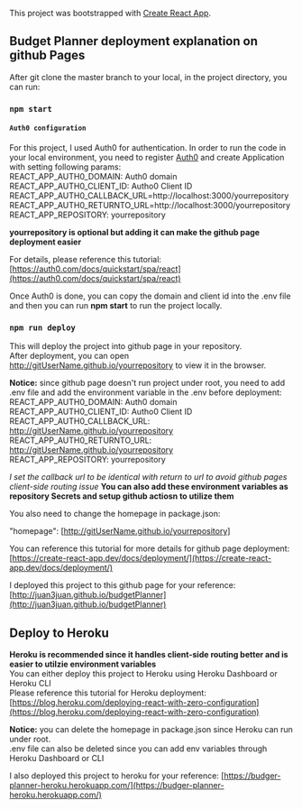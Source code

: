 This project was bootstrapped with [Create React App](https://github.com/facebook/create-react-app).

## Budget Planner deployment explanation on github Pages

After git clone the master branch to your local, in the project directory, you can run:

### `npm start`

#### `Auth0 configuration`

For this project, I used Auth0 for authentication. In order to run the code in your local environment, you need to register [Auth0](https://auth0.com/signup?&signUpData=%7B%22category%22%3A%22button%22%7D) and create Application with setting following params: <br />
REACT_APP_AUTH0_DOMAIN: Auth0 domain <br />
REACT_APP_AUTH0_CLIENT_ID: Autho0 Client ID <br />
REACT_APP_AUTH0_CALLBACK_URL=http://localhost:3000/yourrepository <br />
REACT_APP_AUTH0_RETURNTO_URL=http://localhost:3000/yourrepository <br />
REACT_APP_REPOSITORY: yourrepository <br />

**yourrepository is optional but adding it can make the github page deployment easier**

For details, please reference this tutorial: [https://auth0.com/docs/quickstart/spa/react](https://auth0.com/docs/quickstart/spa/react)<br />

Once Auth0 is done, you can copy the domain and client id into the .env file and then you can run **npm start** to run the project locally.

### `npm run deploy`

This will deploy the project into github page in your repository. <br />
After deployment, you can open http://gitUserName.github.io/yourrepository to view it in the browser.

**Notice:** since github page doesn't run project under root, you need to add .env file and add the environment variable in the .env before deployment:<br />
REACT_APP_AUTH0_DOMAIN: Auth0 domain <br />
REACT_APP_AUTH0_CLIENT_ID: Autho0 Client ID <br />
REACT_APP_AUTH0_CALLBACK_URL: http://gitUserName.github.io/yourrepository <br />
REACT_APP_AUTH0_RETURNTO_URL: http://gitUserName.github.io/yourrepository <br />
REACT_APP_REPOSITORY: yourrepository <br />

_I set the callback url to be identical with return to url to avoid github pages client-side routing issue_
**You can also add these environment variables as repository Secrets and setup github actiosn to utilize them**

You also need to change the homepage in package.json:

"homepage": [http://gitUserName.github.io/yourrepository]

You can reference this tutorial for more details for github page deployment:
[https://create-react-app.dev/docs/deployment/](https://create-react-app.dev/docs/deployment/)

I deployed this project to this github page for your reference: [http://juan3juan.github.io/budgetPlanner](http://juan3juan.github.io/budgetPlanner)

## Deploy to Heroku

**Heroku is recommended since it handles client-side routing better and is easier to utilzie environment variables**
<br />You can either deploy this project to Heroku using Heroku Dashboard or Heroku CLI<br />
Please reference this tutorial for Heroku deployment: [https://blog.heroku.com/deploying-react-with-zero-configuration](https://blog.heroku.com/deploying-react-with-zero-configuration)

**Notice:** you can delete the homepage in package.json since Heroku can run under root. <br />.env file can also be deleted since you can add env variables through Heroku Dashboard or CLI

I also deployed this project to heroku for your reference: [https://budger-planner-heroku.herokuapp.com/](https://budger-planner-heroku.herokuapp.com/)
